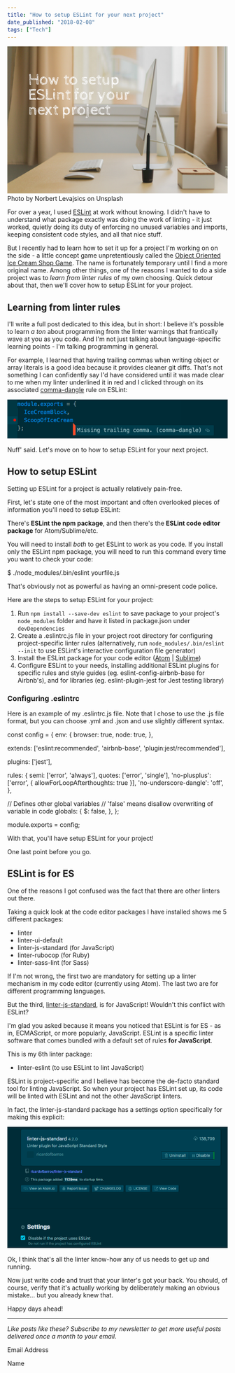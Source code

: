 ```yaml
---
title: "How to setup ESLint for your next project"
date_published: "2018-02-08"
tags: ["Tech"]
---
```


![how to setup ESLint for your next project nickang blog banner](images/BSP-how-to-setup-ESLint-for-your-next-project.png) Photo by Norbert Levajsics on Unsplash

For over a year, I used [ESLint](https://eslint.org/) at work without knowing. I didn't have to understand what package exactly was doing the work of linting - it just worked, quietly doing its duty of enforcing no unused variables and imports, keeping consistent code styles, and all that nice stuff.

But I recently had to learn how to set it up for a project I'm working on on the side - a little concept game unpretentiously called the [Object Oriented Ice Cream Shop Game](https://github.com/nickangtc/object-oriented-ice-cream-shop-game). The name is fortunately temporary until I find a more original name. Among other things, one of the reasons I wanted to do a side project was to _learn from linter rules_ of my own choosing. Quick detour about that, then we'll cover how to setup ESLint for your project.

## Learning from linter rules

I'll write a full post dedicated to this idea, but in short: I believe it's possible to learn _a ton_ about programming from the linter warnings that frantically wave at you as you code. And I'm not just talking about language-specific learning points - I'm talking programming in general.

For example, I learned that having trailing commas when writing object or array literals is a good idea because it provides cleaner git diffs. That's not something I can confidently say I'd have considered until it was made clear to me when my linter underlined it in red and I clicked through on its associated [comma-dangle](https://eslint.org/docs/rules/comma-dangle) rule on ESLint:

![comma dangle eslint linter warning](images/comma-dangle-eslint.png)

Nuff' said. Let's move on to how to setup ESLint for your next project.

## How to setup ESLint

Setting up ESLint for a project is actually relatively pain-free.

First, let's state one of the most important and often overlooked pieces of information you'll need to setup ESLint:

There's **ESLint the npm package**, and then there's the **ESLint code editor package** for Atom/Sublime/etc.

You will need to install _both_ to get ESLint to work as you code. If you install only the ESLint npm package, you will need to run this command every time you want to check your code:

$ ./node\_modules/.bin/eslint yourfile.js

That's obviously not as powerful as having an omni-present code police.

Here are the steps to setup ESLint for your project:

1. Run `npm install --save-dev eslint` to save package to your project's `node_modules` folder and have it listed in package.json under `devDependencies`
2. Create a .eslintrc.js file in your project root directory for configuring project-specific linter rules (alternatively, run `node_modules/.bin/eslint --init` to use ESLint's interactive configuration file generator)
3. Install the ESLint package for your code editor ([Atom](https://atom.io/packages/linter-eslint) | [Sublime](https://github.com/SublimeLinter/SublimeLinter-eslint))
4. Configure ESLint to your needs, installing additional ESLint plugins for specific rules and style guides (eg. eslint-config-airbnb-base for Airbnb's), and for libraries (eg. eslint-plugin-jest for Jest testing library)

### Configuring .eslintrc

Here is an example of my .eslintrc.js file. Note that I chose to use the .js file format, but you can choose .yml and .json and use slightly different syntax.

const config = {
  env: {
    browser: true,
    node: true,
  },

  extends: \['eslint:recommended', 'airbnb-base', 'plugin:jest/recommended'\],

  plugins: \['jest'\],

  rules: {
    semi: \['error', 'always'\],
    quotes: \['error', 'single'\],
    'no-plusplus': \['error', { allowForLoopAfterthoughts: true }\],
    'no-underscore-dangle': 'off',
  },

  // Defines other global variables
  // 'false' means disallow overwriting of variable in code
  globals: {
    $: false,
  },
};

module.exports = config;

With that, you'll have setup ESLint for your project!

One last point before you go.

## ESLint is for ES

One of the reasons I got confused was the fact that there are other linters out there.

Taking a quick look at the code editor packages I have installed shows me 5 different packages:

- linter
- linter-ui-default
- linter-js-standard (for JavaScript)
- linter-rubocop (for Ruby)
- linter-sass-lint (for Sass)

If I'm not wrong, the first two are mandatory for setting up a linter mechanism in my code editor (currently using Atom). The last two are for different programming languages.

But the third, [linter-js-standard](https://atom.io/packages/linter-js-standard), is for JavaScript! Wouldn't this conflict with ESLint?

I'm glad you asked because it means you noticed that ESLint is for ES - as in, ECMAScript, or more popularly, JavaScript. ESLint is a specific linter software that comes bundled with a default set of rules **for JavaScript**.

This is my 6th linter package:

- linter-eslint (to use ESLint to lint JavaScript)

ESLint is project-specific and I believe has become the de-facto standard tool for linting JavaScript. So when your project has ESLint set up, its code will be linted with ESLint and not the other JavaScript linters.

In fact, the linter-js-standard package has a settings option specifically for making this explicit:

![linter js standard setup ESLint](images/linter-js-standard.png)

Ok, I think that's all the linter know-how any of us needs to get up and running.

Now just write code and trust that your linter's got your back. You should, of course, verify that it's actually working by deliberately making an obvious mistake... but you already knew that.

Happy days ahead!

* * *

_Like posts like these? Subscribe to my newsletter to get more useful posts delivered once a month to your email._

Email Address 

Name
